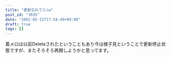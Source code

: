 ```yaml
---
title: "更新忘れてた(w"
post_id: "3035"
date: "2002-02-22T17:58:49+09:00"
draft: true
tags: []
---
```



着メロは以前Deleteされたということもあり今は様子見ということで更新停止状態ですが、またそろそろ再開しようかと思ってます。
